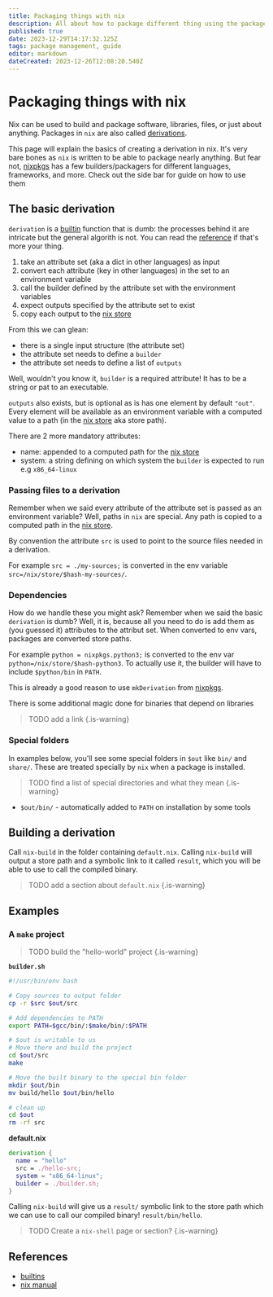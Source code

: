 ```yaml
---
title: Packaging things with nix
description: All about how to package different thing using the package manager and build tool
published: true
date: 2023-12-29T14:17:32.125Z
tags: package management, guide
editor: markdown
dateCreated: 2023-12-26T12:08:20.540Z
---
```


# Packaging things with nix

Nix can be used to build and package software, libraries, files, or just about anything.
Packages in `nix` are also called [derivations](/nix/derivation).

This page will explain the basics of creating a derivation in nix. It's very bare bones as `nix` is written to be able to package nearly anything. But fear not, [nixpkgs](/nix/nixpkgs/index) has a few builders/packagers for different languages, frameworks, and more.
Check out the side bar for guide on how to use them

## The basic derivation

`derivation` is a [builtin][builtins] function that is dumb: the processes behind it are intricate but the general algorith is not. You can read the [reference][derivationRef] if that's more your thing.

 1. take an attribute set (aka a dict in other languages) as input
 1. convert each attribute (key in other languages) in the set to an environment variable
 1. call the builder defined by the attribute set with the environment variables
 1. expect outputs specified by the attribute set to exist
 1. copy each output to the [nix store]

From this we can glean:

 - there is a single input structure (the attribute set)
 - the attribute set needs to define a `builder`
 - the attribute set needs to define a list of `outputs`

Well, wouldn't you know it, `builder` is a required attribute! It has to be a string or pat to an executable.

`outputs` also exists, but is optional as is has one element by default `"out"`. Every element will be available as an environment variable with a computed value to a path (in the [nix store] aka store path). 

There are 2 more mandatory attributes:

 - name: appended to a computed path for the [nix store]
 - system: a string defining on which system the `builder` is expected to run e.g `x86_64-linux`
 
 
### Passing files to a derivation

Remember when we said every attribute of the attribute set is passed as an environment variable? Well, paths in `nix` are special. Any path is copied to a computed path in the [nix store].

By convention the attribute `src` is used to point to the source files needed in a derivation.

For example `src = ./my-sources;` is converted in the env variable `src=/nix/store/$hash-my-sources/`.

### Dependencies

How do we handle these you might ask? Remember when we said the basic `derivation` is dumb? Well, it is, because all you need to do is add them as (you guessed it) attributes to the attribut set.
When converted to env vars, packages are converted store paths.

For example `python = nixpkgs.python3;` is converted to the env var `python=/nix/store/$hash-python3`. To actually use it, the builder will have to include `$python/bin` in `PATH`.

This is already a good reason to use `mkDerivation` from [nixpkgs](/nix/nixpkgs/index).

There is some additional magic done for binaries that depend on libraries

> TODO add a link
{.is-warning}

### Special folders

In examples below, you'll see some special folders in `$out` like `bin/` and `share/`.
These are treated specially by `nix` when a package is installed.

> TODO find a list of special directories and what they mean
{.is-warning}

 - `$out/bin/` - automatically added to `PATH` on installation by some tools

## Building a derivation

Call `nix-build` in the folder containing `default.nix`.
Calling `nix-build` will output a store path and a symbolic link to it called `result`, which you will be able to use to call the compiled binary. 

> TODO add a section about `default.nix`
{.is-warning}

## Examples

### A `make` project

> TODO build the "hello-world" project
{.is-warning}


**`builder.sh`**

```bash
#!/usr/bin/env bash

# Copy sources to output folder
cp -r $src $out/src

# Add dependencies to PATH
export PATH=$gcc/bin/:$make/bin/:$PATH

# $out is writable to us
# Move there and build the project
cd $out/src
make

# Move the built binary to the special bin folder
mkdir $out/bin
mv build/hello $out/bin/hello

# clean up
cd $out
rm -rf src
```

**default.nix**

```nix
derivation {
  name = "hello"
  src = ./hello-src;
  system = "x86_64-linux";
  builder = ./builder.sh;
}
```

Calling `nix-build` will give us a `result/` symbolic link to the store path which we can use to call our compiled binary! `result/bin/hello`.

> TODO Create a `nix-shell` page or section?
{.is-warning}

## References

 - [builtins]
 - [nix manual][derivationRef]

[builtins]: https://nixos.org/manual/nix/stable/language/builtins
[derivationRef]: https://nixos.org/manual/nix/stable/language/derivations
[nix store]: /nix/store